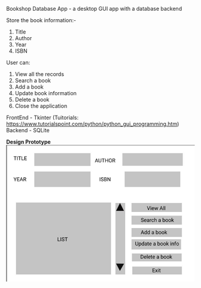 Bookshop Database App - a desktop GUI app with a database backend

Store the book information:-
1. Title 
2. Author
3. Year 
4. ISBN

User can:
1. View all the records
2. Search a book
3. Add a book
4. Update book information
5. Delete a book
6. Close the application

FrontEnd - Tkinter (Tuitorials: https://www.tutorialspoint.com/python/python_gui_programming.htm)
Backend - SQLite

**Design Prototype**
![Image of Design Prototype](https://github.com/IshitvaAwasthi/Book-Shop-App/blob/master/DesignPrototype.jpg)

